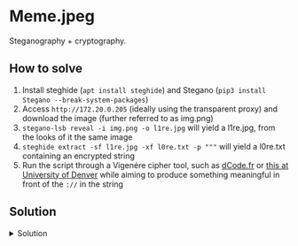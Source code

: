 # Meme.jpeg

Steganography + cryptography.

## How to solve

1. Install steghide (`apt install steghide`) and Stegano (`pip3 install Stegano --break-system-packages`)
2. Access `http://172.20.0.205` (ideally using the transparent proxy) and download the image (further referred to as img.png)
3. `stegano-lsb reveal -i img.png -o l1re.jpg` will yield a l1re.jpg, from the looks of it the same image
4. `steghide extract -sf l1re.jpg -xf l0re.txt -p """` will yield a l0re.txt containing an encrypted string
5. Run the script through a Vigenére cipher tool, such as [dCode.fr](https://www.dcode.fr/vigenere-cipher) or [this at University of Denver](https://www.cs.du.edu/~snarayan/crypt/vigenere.html) while aiming to produce something meaningful in front of the `://` in the string

## Solution
<details>
<summary>Solution</summary>
You should arrive at the conclusion that the key is KEY and the open text thus <code>http://dashboard</code>, which is the flag
</details>
